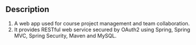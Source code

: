 ## Description

1. A web app used for course project management and team collaboration.
2. It provides RESTful web service secured by OAuth2 using Spring, Spring MVC, Spring Security, Maven and MySQL.